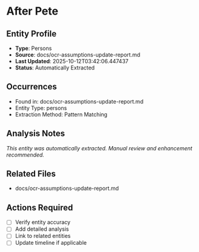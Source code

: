 # After Pete

## Entity Profile
- **Type**: Persons
- **Source**: docs/ocr-assumptions-update-report.md
- **Last Updated**: 2025-10-12T03:42:06.447437
- **Status**: Automatically Extracted

## Occurrences
- Found in: docs/ocr-assumptions-update-report.md
- Entity Type: persons
- Extraction Method: Pattern Matching

## Analysis Notes
*This entity was automatically extracted. Manual review and enhancement recommended.*

## Related Files
- docs/ocr-assumptions-update-report.md

## Actions Required
- [ ] Verify entity accuracy
- [ ] Add detailed analysis
- [ ] Link to related entities
- [ ] Update timeline if applicable
